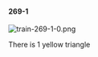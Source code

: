 #### 269-1
![train-269-1-0.png](https://github.com/lil-lab/nlvr/raw/master/nlvr/train/images/41/train-269-1-0.png "train-269-1-0.png")

There is 1 yellow triangle